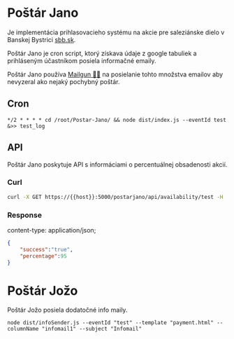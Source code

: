 # Poštár Jano
Je implementácia prihlasovacieho systému na akcie pre saleziánske dielo v Banskej Bystrici [sbb.sk](https://www.sbb.sk "Salziáni Banská Bystrica").

Poštár Jano je cron script, ktorý získava údaje z google tabuliek a prihláseným účastníkom posiela informačné emaily.

Poštár Jano používa [Mailgun 📧🔫](https://www.mailgun.com "Mailgun")  na posielanie tohto množstva emailov aby nevyzeral ako nejaký pochybný poštár.

## Cron 
```
*/2 * * * * cd /root/Postar-Jano/ && node dist/index.js --eventId test &>> test_log
```

## API
Poštár Jano poskytuje API s informáciami o percentuálnej obsadenosti akcií.

### Curl
```bash
curl -X GET https://{{host}}:5000/postarjano/api/availability/test -H 'cache-control: no-cache'
```

### Response
content-type: application/json;
```json
{
    "success":"true",
    "percentage":95
}
```

# Poštár Jožo
Poštár Jožo posiela dodatočné info maily.
```
node dist/infoSender.js --eventId "test" --template "payment.html" --columnName "infomail1" --subject "Infomail"
```
